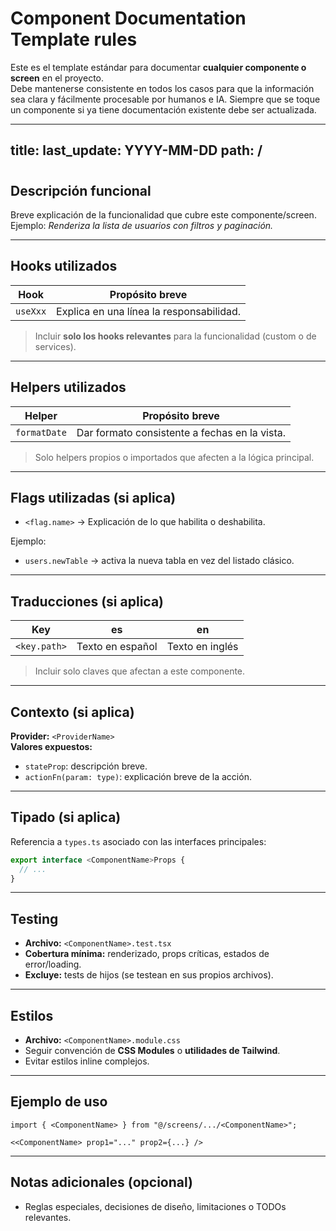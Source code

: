 # Component Documentation Template rules

Este es el template estándar para documentar **cualquier componente o screen** en el proyecto.  
Debe mantenerse consistente en todos los casos para que la información sea clara y fácilmente procesable por humanos e IA.
Siempre que se toque un componente si ya tiene documentación existente debe ser actualizada.

---
title: <ComponentName>
last_update: YYYY-MM-DD
path: /<route>
---

# <ComponentName>

## Descripción funcional
Breve explicación de la funcionalidad que cubre este componente/screen. 
Ejemplo: *Renderiza la lista de usuarios con filtros y paginación.*

---

## Hooks utilizados
| Hook             | Propósito breve                              |
|------------------|-----------------------------------------------|
| `useXxx`         | Explica en una línea la responsabilidad.      |

> Incluir **solo los hooks relevantes** para la funcionalidad (custom o de services).

---

## Helpers utilizados
| Helper           | Propósito breve                              |
|------------------|-----------------------------------------------|
| `formatDate`     | Dar formato consistente a fechas en la vista. |

> Solo helpers propios o importados que afecten a la lógica principal.

---

## Flags utilizadas (si aplica)
- `<flag.name>` → Explicación de lo que habilita o deshabilita.

Ejemplo:  
- `users.newTable` → activa la nueva tabla en vez del listado clásico.

---

## Traducciones (si aplica)
| Key             | es              | en              |
|-----------------|-----------------|-----------------|
| `<key.path>`    | Texto en español| Texto en inglés |

> Incluir solo claves que afectan a este componente.

---

## Contexto (si aplica)
**Provider:** `<ProviderName>`  
**Valores expuestos:**
- `stateProp`: descripción breve.  
- `actionFn(param: type)`: explicación breve de la acción.  

---

## Tipado (si aplica)
Referencia a `types.ts` asociado con las interfaces principales:  
```ts
export interface <ComponentName>Props {
  // ...
}
```

---

## Testing
- **Archivo:** `<ComponentName>.test.tsx`  
- **Cobertura mínima:** renderizado, props críticas, estados de error/loading.  
- **Excluye:** tests de hijos (se testean en sus propios archivos).

---

## Estilos
- **Archivo:** `<ComponentName>.module.css`  
- Seguir convención de **CSS Modules** o **utilidades de Tailwind**.  
- Evitar estilos inline complejos.

---

## Ejemplo de uso
```tsx
import { <ComponentName> } from "@/screens/.../<ComponentName>";

<<ComponentName> prop1="..." prop2={...} />
```

---

## Notas adicionales (opcional)
- Reglas especiales, decisiones de diseño, limitaciones o TODOs relevantes.
